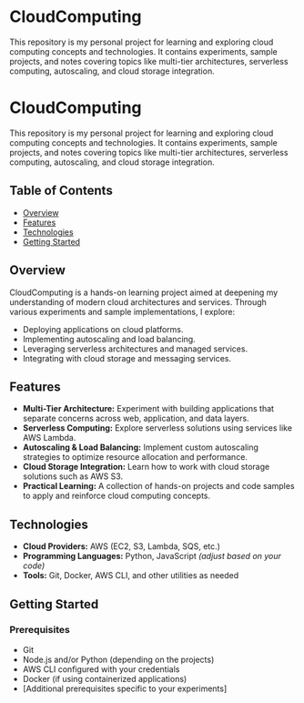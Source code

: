 # CloudComputing
This repository is my personal project for learning and exploring cloud computing concepts and technologies. It contains experiments, sample projects, and notes covering topics like multi-tier architectures, serverless computing, autoscaling, and cloud storage integration.


# CloudComputing

This repository is my personal project for learning and exploring cloud computing concepts and technologies. It contains experiments, sample projects, and notes covering topics like multi-tier architectures, serverless computing, autoscaling, and cloud storage integration.

## Table of Contents
- [Overview](#overview)
- [Features](#features)
- [Technologies](#technologies)
- [Getting Started](#getting-started)

## Overview
CloudComputing is a hands-on learning project aimed at deepening my understanding of modern cloud architectures and services. Through various experiments and sample implementations, I explore:
- Deploying applications on cloud platforms.
- Implementing autoscaling and load balancing.
- Leveraging serverless architectures and managed services.
- Integrating with cloud storage and messaging services.

## Features
- **Multi-Tier Architecture:** Experiment with building applications that separate concerns across web, application, and data layers.
- **Serverless Computing:** Explore serverless solutions using services like AWS Lambda.
- **Autoscaling & Load Balancing:** Implement custom autoscaling strategies to optimize resource allocation and performance.
- **Cloud Storage Integration:** Learn how to work with cloud storage solutions such as AWS S3.
- **Practical Learning:** A collection of hands-on projects and code samples to apply and reinforce cloud computing concepts.

## Technologies
- **Cloud Providers:** AWS (EC2, S3, Lambda, SQS, etc.)
- **Programming Languages:** Python, JavaScript *(adjust based on your code)*
- **Tools:** Git, Docker, AWS CLI, and other utilities as needed

## Getting Started

### Prerequisites
- Git
- Node.js and/or Python (depending on the projects)
- AWS CLI configured with your credentials
- Docker (if using containerized applications)
- [Additional prerequisites specific to your experiments]
